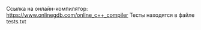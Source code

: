 Ссылка на онлайн-компилятор: https://www.onlinegdb.com/online_c++_compiler
Тесты находятся в файле tests.txt

